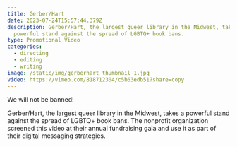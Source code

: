```yaml
---
title: Gerber/Hart
date: 2023-07-24T15:57:44.379Z
description: Gerber/Hart, the largest queer library in the Midwest, takes a
  powerful stand against the spread of LGBTQ+ book bans.
type: Promotional Video
categories:
  - directing
  - editing
  - writing
image: /static/img/gerberhart_thumbnail_1.jpg
video: https://vimeo.com/818712304/c5b63edb51?share=copy
---
```

We will not be banned! 

Gerber/Hart, the largest queer library in the Midwest, takes a powerful stand against the spread of LGBTQ+ book bans. The nonprofit organization screened this video at their annual fundraising gala and use it as part of their digital messaging strategies.